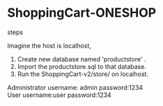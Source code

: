# ShoppingCart-ONESHOP

steps

Imagine the host is localhost,

1. Create new database named 'productstore' .
2. Import the productstore.sql to that database.
3. Run the ShoppingCart-v2/store/ on localhost.

Administrator username: admin password:1234 <br/>
User username:user password:1234

